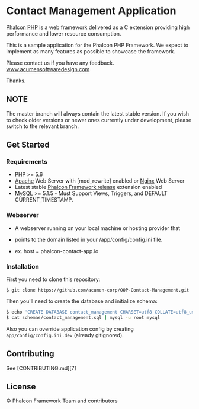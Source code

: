 # Contact Management Application

[Phalcon PHP][1] is a web framework delivered as a C extension providing high
performance and lower resource consumption.

This is a sample application for the Phalcon PHP Framework. We expect to
implement as many features as possible to showcase the framework.

Please contact us if you have any feedback. www.acumensoftwaredesign.com

Thanks.

## NOTE

The master branch will always contain the latest stable version. If you wish
to check older versions or newer ones currently under development, please
switch to the relevant branch.

## Get Started

### Requirements

* PHP >= 5.6
* [Apache][2] Web Server with [mod_rewrite] enabled or [Nginx][4] Web Server
* Latest stable [Phalcon Framework release][5] extension enabled
* [MySQL][6] >= 5.1.5 - Must Support Views, Triggers, and DEFAULT CURRENT_TIMESTAMP.

### Webserver
* A webserver running on your local machine or hosting provider that
* points to the domain listed in your /app/config/config.ini file.

* ex. host = phalcon-contact-app.io

### Installation

First you need to clone this repository:

```
$ git clone https://github.com/acumen-corp/OOP-Contact-Management.git
```

Then you'll need to create the database and initialize schema:

```sh
$ echo 'CREATE DATABASE contact_management CHARSET=utf8 COLLATE=utf8_unicode_ci' | mysql -u root
$ cat schemas/contact_management.sql | mysql -u root mysql
```

Also you can override application config by creating `app/config/config.ini.dev` (already gitignored).

## Contributing

See [CONTRIBUTING.md][7]

## License

© Phalcon Framework Team and contributors

[1]: https://phalconphp.com/
[2]: http://httpd.apache.org/
[3]: http://httpd.apache.org/docs/current/mod/mod_rewrite.html
[4]: http://nginx.org/
[5]: https://github.com/phalcon/cphalcon/releases
[6]: https://www.mysql.com/
